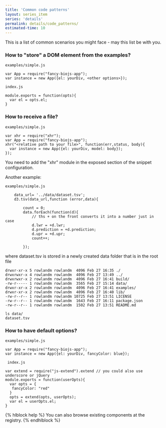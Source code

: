 ```yaml
---
title: 'Common code patterns'
layout: series_item
series: 'details'
permalink: details/code_patterns/
estimated-time: 10
---
```


This is a list of common scenarios you might face - may this list be with you.

### How to "store" a DOM element from the examples?

`examples/simple.js`

~~~
var App = require("fancy-biojs-app");
var instance = new App({el: yourDiv, <other options>});
~~~

`index.js`

~~~
module.exports = function(opts){
  var el = opts.el;
}
~~~

### How to receive a file?

`examples/simple.js`

~~~
var xhr = require("xhr");
var App = require("fancy-biojs-app");
xhr("<relative path to your file>", function(err,status, body){
  var instance = new App({el: yourDiv, model: body});
});
~~~

You need to add the "xhr" module in the exposed section of the snippet configuration.

Another example:

`examples/simple.js`

~~~
    data_url= '../data/dataset.tsv';
    d3.tsv(data_url,function (error,data){

        count = 0;
        data.forEach(function(d){
            // ths + on the front converts it into a number just in case
            d.lwr = +d.lwr;
            d.prediction = +d.prediction;
            d.upr = +d.upr;
            count++;

        });
~~~

where dataset.tsv is stored in a newly created data folder that is in the root file

~~~
drwxr-xr-x 5 rowlandm rowlandm  4096 Feb 27 16:35 ./
drwxrwxr-x 4 rowlandm rowlandm  4096 Feb 27 13:49 ../
drwxrwxr-x 2 rowlandm rowlandm  4096 Feb 27 16:41 build/
-rw-r----- 1 rowlandm rowlandm  3565 Feb 27 15:14 data/ 
drwxr-xr-x 2 rowlandm rowlandm  4096 Feb 27 16:41 examples/
drwxr-xr-x 2 rowlandm rowlandm  4096 Feb 27 16:40 lib/
-rw-r--r-- 1 rowlandm rowlandm 10725 Feb 27 13:51 LICENSE
-rw-r--r-- 1 rowlandm rowlandm  1643 Feb 27 16:11 package.json
-rw-r--r-- 1 rowlandm rowlandm  1502 Feb 27 13:51 README.md
~~~

~~~
ls data/
dataset.tsv
~~~


### How to have default options?

`examples/simple.js`

~~~
var App = require("fancy-biojs-app");
var instance = new App({el: yourDiv, fancyColor: blue});
~~~

` index.js`

~~~
var extend = require("js-extend").extend // you could also use underscore or jQuery
module.exports = function(userOpts){
  var opts = {
   fancyColor: "red"
  }
  opts = extend(opts, userOpts);
  var el = userOpts.el;
}
~~~

{% hlblock help %}
You can also browse existing components at the registry.
{% endhlblock %}
